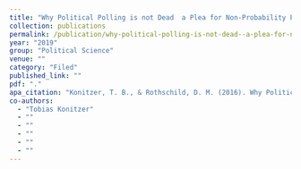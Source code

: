 ```yaml
---
title: "Why Political Polling is not Dead  a Plea for Non-Probability Polling, Algorithms, and Big Data"
collection: publications
permalink: /publication/why-political-polling-is-not-dead--a-plea-for-non-probability-polling-algorithms
year: "2019"
group: "Political Science"
venue: ""
category: "Filed"
published_link: ""
pdf: "."
apa_citation: "Konitzer, T. B., & Rothschild, D. M. (2016). Why Political Polling is not Deada Plea for Non-Probability Polling, Algorithms, and Big Data. Working Paper."
co-authors:
  - "Tobias Konitzer"
  - ""
  - ""
  - ""
  - ""
  - ""
---
```

